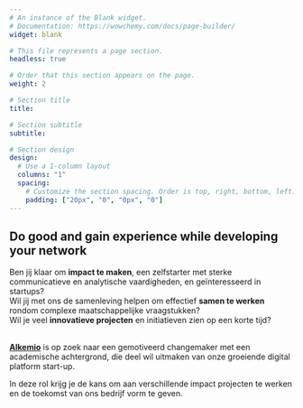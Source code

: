 ```yaml
---
# An instance of the Blank widget.
# Documentation: https://wowchemy.com/docs/page-builder/
widget: blank

# This file represents a page section.
headless: true

# Order that this section appears on the page.
weight: 2

# Section title
title: 

# Section subtitle
subtitle: 

# Section design
design:
  # Use a 1-column layout
  columns: "1"
  spacing:
    # Customize the section spacing. Order is top, right, bottom, left.
    padding: ["20px", "0", "0px", "0"]
---
```

<h2 class="text-center"> Do good and gain experience while developing your network </h2>
Ben jij klaar om <b>impact te maken</b>, een zelfstarter met sterke communicatieve en analytische vaardigheden, en geïnteresseerd in startups? <br/>
Wil jij met ons de samenleving helpen om effectief <b>samen te werken</b> rondom complexe maatschappelijke vraagstukken? <br/>
Wil je veel <b>innovatieve projecten</b> en initiatieven zien op een korte tijd?
<p><br/>
<b><a href="https://alkemio.org">Alkemio</a></b> is op zoek naar een gemotiveerd changemaker met een academische achtergrond, die deel wil uitmaken van onze groeiende digital platform start-up. 
<p>
In deze rol krijg je de kans om aan verschillende impact projecten te werken en de toekomst van ons bedrijf vorm te geven. 